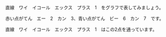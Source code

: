 直線　ワイ　イコール　エックス　プラス　1　をグラフで表してみましょう。

赤い点がてん　エー　2　カン　3、青い点がてん　ビー　6　カン　7　です。

直線　ワイ　イコール　エックス　プラス　1　はこの2点を通っています。
